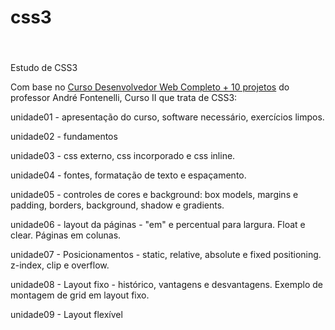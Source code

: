 # css3
Estudo de CSS3
<img scr="imagens/CSS3_logo_and_wordmark.svg" style="height:50px; align:center">



Com base no [Curso Desenvolvedor Web Completo + 10 projetos](https://www.udemy.com/course/curso-desenvolvedor-web-completo/learn/lecture/7980550?start=0#overview) do professor André Fontenelli, Curso II que trata de CSS3: 

unidade01 - apresentação do curso, software necessário, exercícios limpos.

unidade02 - fundamentos

unidade03 - css externo, css incorporado e css inline.

unidade04 - fontes, formatação de texto e espaçamento.

unidade05 - controles de cores e background: box models, margins e padding, borders, background, shadow e gradients.

unidade06 - layout da páginas - "em" e percentual para largura. Float e clear. Páginas em colunas.

unidade07 - Posicionamentos - static, relative, absolute e fixed positioning. z-index, clip e overflow.

unidade08 - Layout fixo - histórico, vantagens e desvantagens. Exemplo de montagem de grid em layout fixo.

unidade09 - Layout flexível